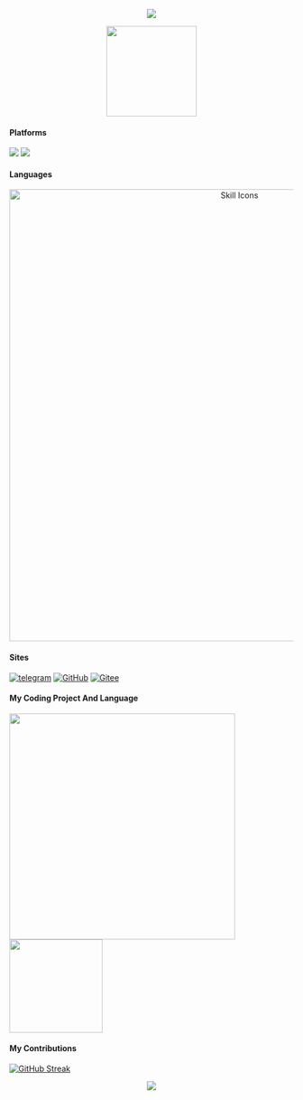 <!-- 个人主页欢迎语-->

<p align="center">
<img src="https://capsule-render.vercel.app/api?type=waving&color=timeGradient&height=300&&section=header&text=Hello&fontSize=90&fontAlign=50&fontAlignY=30&desc=Welcome%20to%20MapleLeaf's%20Homepage&descColor=gradient&descAlign=50&descSize=30&descAlignY=60&animation=twinkling" />
</p>

<!-- 统计访问数据 -->

<div>
    <img src="https://count.getloli.com/@MapleLeaf2007?name=MapleLeaf2007&theme=random" style=" display: block; margin-left: auto; margin-right: auto; height: 160px"/>
</div>

<!-- 开发平台 -->

#### Platforms

[![](https://img.shields.io/badge/Windows-11-4e9eee?style=flat-square&logo=windows&logoColor=ffffff)](https://www.microsoft.com/windows/windows-11)
[![](https://img.shields.io/badge/-Linux-FCC624?style=flat-square&logo=linux&logoColor=black)]([https://](https://github.com/torvalds/linux))

<!-- 技术栈 -->

#### Languages

<p align="center">
    <!-- https://github.com/LelouchFR/skill-icons -->
    <img width="800" src="https://go-skill-icons.vercel.app/api/icons?i=py,html,css,js,ts,md,rust,go,nodejs&titles=true" alt="Skill Icons" title="Skill Icons">
</p>

<!--联系网站-->

#### Sites

<a href="https://t.me/MapleLeaf2007" target="_blank"><img src="https://img.shields.io/badge/telegram-@MapleLeaf-000000.svg?style=flat-square&logo=telegram" alt="telegram"/></a>
<a href="https://github.com/mapleleaf2007"><img src="https://img.shields.io/badge/GitHub-@MapleLeaf-000000.svg?logo=GitHub" alt="GitHub" target="_blank"></a>
<a href="https://gitee.com/maple-leaf-sweeping"><img src="https://img.shields.io/badge/Gitee-@MapleLeaf-000000.svg?logo=Gitee" alt="Gitee" target="_blank"></a>

<!-- 技术统计-->

#### My Coding Project And Language

<div>
<img align="165" width="400" src="https://github-readme-stats.vercel.app/api?username=MapleLeaf2007&theme=transparent&include_all_commits=true&show_icons=true&hide_border=true" />
<img height="165" src="https://github-readme-stats.vercel.app/api/top-langs/?username=MapleLeaf2007&theme=calm&langs_count=6&layout=compact" />
</div>

<!--我的贡献-->

#### My Contributions

[![GitHub Streak](https://streak-stats.demolab.com/?user=MapleLeaf2007&theme=catppuccin-latte)](https://git.io/streak-stats)

<!-- 个人主页结束语 -->

<p align="center">
<img src="https://capsule-render.vercel.app/api?type=waving&color=timeGradient&height=300&&section=footer&text=THE%20END&fontSize=90&fontAlign=50&fontAlignY=70&desc=Thank%20you%20for%20visiting%20MapleLeaf's%20Homepage&descColor=gradient&descAlign=50&descSize=30&descAlignY=40&animation=twinkling" />
</p>

